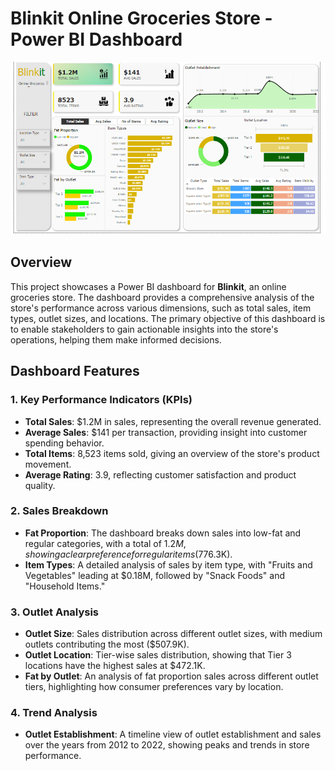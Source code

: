 # Blinkit Online Groceries Store - Power BI Dashboard

![](https://github.com/trareinaung/Blinkit-Dashboard/blob/main/Blinkit_Dashboard_Preview.png)<!-- -->
## Overview

This project showcases a Power BI dashboard for **Blinkit**, an online groceries store. The dashboard provides a comprehensive analysis of the store's performance across various dimensions, such as total sales, item types, outlet sizes, and locations. The primary objective of this dashboard is to enable stakeholders to gain actionable insights into the store's operations, helping them make informed decisions.

## Dashboard Features

### 1. **Key Performance Indicators (KPIs)**
   - **Total Sales**: $1.2M in sales, representing the overall revenue generated.
   - **Average Sales**: $141 per transaction, providing insight into customer spending behavior.
   - **Total Items**: 8,523 items sold, giving an overview of the store's product movement.
   - **Average Rating**: 3.9, reflecting customer satisfaction and product quality.

### 2. **Sales Breakdown**
   - **Fat Proportion**: The dashboard breaks down sales into low-fat and regular categories, with a total of $1.2M, showing a clear preference for regular items ($776.3K).
   - **Item Types**: A detailed analysis of sales by item type, with "Fruits and Vegetables" leading at $0.18M, followed by "Snack Foods" and "Household Items."

### 3. **Outlet Analysis**
   - **Outlet Size**: Sales distribution across different outlet sizes, with medium outlets contributing the most ($507.9K).
   - **Outlet Location**: Tier-wise sales distribution, showing that Tier 3 locations have the highest sales at $472.1K.
   - **Fat by Outlet**: An analysis of fat proportion sales across different outlet tiers, highlighting how consumer preferences vary by location.

### 4. **Trend Analysis**
   - **Outlet Establishment**: A timeline view of outlet establishment and sales over the years from 2012 to 2022, showing peaks and trends in store performance.
